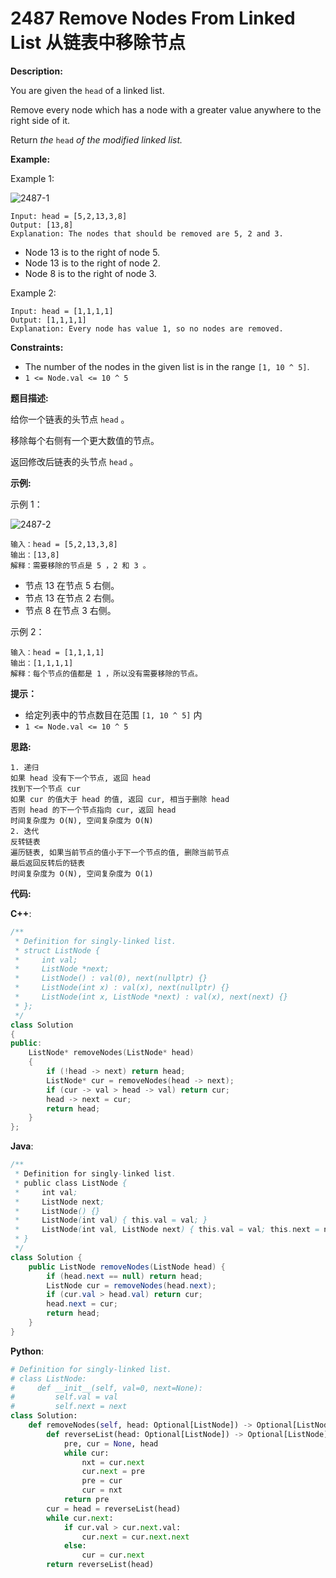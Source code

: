 # 2487 Remove Nodes From Linked List 从链表中移除节点

__Description:__

You are given the `head` of a linked list.

Remove every node which has a node with a greater value anywhere to the right side of it.

Return _the_ `head` _of the modified linked list._

__Example:__

Example 1:

![2487-1](https://assets.leetcode.com/uploads/2022/10/02/drawio.png)

```text
Input: head = [5,2,13,3,8]
Output: [13,8]
Explanation: The nodes that should be removed are 5, 2 and 3.
```

- Node 13 is to the right of node 5.
- Node 13 is to the right of node 2.
- Node 8 is to the right of node 3.

Example 2:

```text
Input: head = [1,1,1,1]
Output: [1,1,1,1]
Explanation: Every node has value 1, so no nodes are removed.
```

__Constraints:__

- The number of the nodes in the given list is in the range `[1, 10 ^ 5]`.
- `1 <= Node.val <= 10 ^ 5`

__题目描述:__

给你一个链表的头节点 `head` 。

移除每个右侧有一个更大数值的节点。

返回修改后链表的头节点 `head` 。

__示例:__

示例 1：

![2487-2](https://assets.leetcode.com/uploads/2022/10/02/drawio.png)

```text
输入：head = [5,2,13,3,8]
输出：[13,8]
解释：需要移除的节点是 5 ，2 和 3 。
```

- 节点 13 在节点 5 右侧。
- 节点 13 在节点 2 右侧。
- 节点 8 在节点 3 右侧。

示例 2：

```text
输入：head = [1,1,1,1]
输出：[1,1,1,1]
解释：每个节点的值都是 1 ，所以没有需要移除的节点。
```

__提示：__

- 给定列表中的节点数目在范围 `[1, 10 ^ 5]` 内
- `1 <= Node.val <= 10 ^ 5`

__思路:__

```text
1. 递归
如果 head 没有下一个节点, 返回 head
找到下一个节点 cur
如果 cur 的值大于 head 的值, 返回 cur, 相当于删除 head
否则 head 的下一个节点指向 cur, 返回 head
时间复杂度为 O(N), 空间复杂度为 O(N)
2. 迭代
反转链表
遍历链表, 如果当前节点的值小于下一个节点的值, 删除当前节点
最后返回反转后的链表
时间复杂度为 O(N), 空间复杂度为 O(1)
```

__代码:__

__C++__:

```C++
/**
 * Definition for singly-linked list.
 * struct ListNode {
 *     int val;
 *     ListNode *next;
 *     ListNode() : val(0), next(nullptr) {}
 *     ListNode(int x) : val(x), next(nullptr) {}
 *     ListNode(int x, ListNode *next) : val(x), next(next) {}
 * };
 */
class Solution 
{
public:
    ListNode* removeNodes(ListNode* head) 
    {
        if (!head -> next) return head;
        ListNode* cur = removeNodes(head -> next);
        if (cur -> val > head -> val) return cur;
        head -> next = cur;
        return head;
    }
};
```

__Java__:

```Java
/**
 * Definition for singly-linked list.
 * public class ListNode {
 *     int val;
 *     ListNode next;
 *     ListNode() {}
 *     ListNode(int val) { this.val = val; }
 *     ListNode(int val, ListNode next) { this.val = val; this.next = next; }
 * }
 */
class Solution {
    public ListNode removeNodes(ListNode head) {
        if (head.next == null) return head;
        ListNode cur = removeNodes(head.next);
        if (cur.val > head.val) return cur;
        head.next = cur;
        return head;
    }
}
```

__Python__:

```Python
# Definition for singly-linked list.
# class ListNode:
#     def __init__(self, val=0, next=None):
#         self.val = val
#         self.next = next
class Solution:
    def removeNodes(self, head: Optional[ListNode]) -> Optional[ListNode]:
        def reverseList(head: Optional[ListNode]) -> Optional[ListNode]:
            pre, cur = None, head
            while cur:
                nxt = cur.next
                cur.next = pre
                pre = cur
                cur = nxt
            return pre
        cur = head = reverseList(head)
        while cur.next:
            if cur.val > cur.next.val:
                cur.next = cur.next.next
            else:
                cur = cur.next
        return reverseList(head)
```
